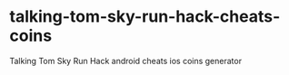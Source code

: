 # talking-tom-sky-run-hack-cheats-coins
Talking Tom Sky Run Hack android cheats ios coins generator
